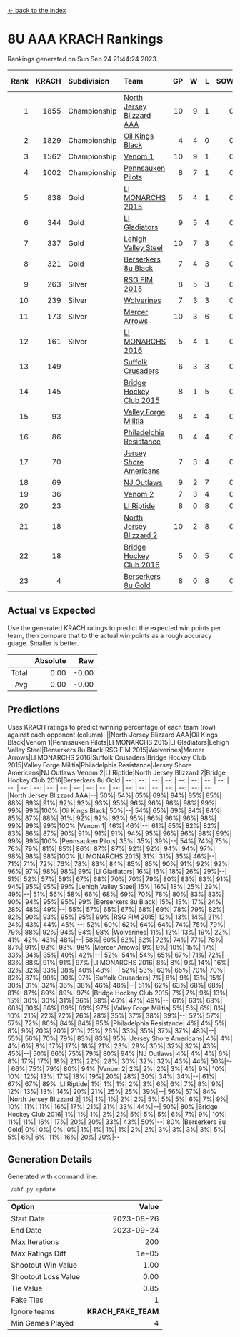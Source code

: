 [<- back to the index](readme.md)
# 8U AAA KRACH Rankings
Rankings generated on Sun Sep 24 21:44:24 2023.

Rank|KRACH|Subdivision|Team|GP|W|L|SOW|SOL|T|SoS|Exp Wins|Win Diff
---:|---:|:---|:---|---:|---:|---:|---:|---:|---:|---:|---:|---:
1|1855|Championship|[North Jersey Blizzard AAA](https://gamesheetstats.com/seasons/3659/teams/140205/schedule)|10|9|1|0|0|0|483|9.8|-0.0
2|1829|Championship|[Oil Kings Black](https://gamesheetstats.com/seasons/3659/teams/140206/schedule)|4|4|0|0|0|0|491|4.8|-0.0
3|1562|Championship|[Venom 1](https://gamesheetstats.com/seasons/3659/teams/140213/schedule)|10|9|1|0|0|0|397|9.8|-0.0
4|1002|Championship|[Pennsauken Pilots](https://gamesheetstats.com/seasons/3659/teams/140208/schedule)|8|7|1|0|0|0|329|7.9|0.0
5|838|Gold|[LI MONARCHS 2015](https://gamesheetstats.com/seasons/3659/teams/140198/schedule)|5|4|1|0|0|0|503|4.8|-0.0
6|344|Gold|[LI Gladiators](https://gamesheetstats.com/seasons/3659/teams/140201/schedule)|9|5|4|0|0|0|625|5.8|-0.0
7|337|Gold|[Lehigh Valley Steel](https://gamesheetstats.com/seasons/3659/teams/140197/schedule)|10|7|3|0|0|0|282|7.9|0.0
8|321|Gold|[Berserkers 8u Black](https://gamesheetstats.com/seasons/3659/teams/140192/schedule)|7|4|3|0|0|0|434|4.9|0.0
9|263|Silver|[RSG FIM 2015](https://gamesheetstats.com/seasons/3659/teams/140210/schedule)|8|5|3|0|0|0|247|5.9|0.0
10|239|Silver|[Wolverines](https://gamesheetstats.com/seasons/3659/teams/140215/schedule)|7|3|3|0|0|1|394|4.7|0.0
11|173|Silver|[Mercer Arrows](https://gamesheetstats.com/seasons/3659/teams/140202/schedule)|10|3|6|0|0|1|669|4.7|0.0
12|161|Silver|[LI MONARCHS 2016](https://gamesheetstats.com/seasons/3659/teams/140199/schedule)|5|4|1|0|0|0|91|4.9|0.0
13|149||[Suffolk Crusaders](https://gamesheetstats.com/seasons/3659/teams/140211/schedule)|6|3|3|0|0|0|187|3.9|0.0
14|145||[Bridge Hockey Club 2015](https://gamesheetstats.com/seasons/3659/teams/140194/schedule)|8|1|5|0|0|2|807|3.6|0.0
15|93||[Valley Forge Militia](https://gamesheetstats.com/seasons/3659/teams/140212/schedule)|8|4|4|0|0|0|276|4.9|0.0
16|86||[Philadelphia Resistance](https://gamesheetstats.com/seasons/3659/teams/140209/schedule)|8|4|4|0|0|0|288|4.9|0.0
17|70||[Jersey Shore Americans](https://gamesheetstats.com/seasons/3659/teams/140196/schedule)|7|3|4|0|0|0|153|3.9|0.0
18|69||[NJ Outlaws](https://gamesheetstats.com/seasons/3659/teams/140203/schedule)|9|2|7|0|0|0|650|2.9|0.0
19|36||[Venom 2](https://gamesheetstats.com/seasons/3659/teams/140214/schedule)|7|3|4|0|0|0|74|3.9|0.0
20|23||[LI Riptide](https://gamesheetstats.com/seasons/3659/teams/140200/schedule)|8|0|8|0|0|0|972|0.8|-0.0
21|18||[North Jersey Blizzard 2](https://gamesheetstats.com/seasons/3659/teams/140204/schedule)|10|2|8|0|0|0|137|2.9|0.0
22|18||[Bridge Hockey Club 2016](https://gamesheetstats.com/seasons/3659/teams/140195/schedule)|5|0|5|0|0|0|152|0.9|0.0
23|4||[Berserkers 8u Gold](https://gamesheetstats.com/seasons/3659/teams/140193/schedule)|8|0|8|0|0|0|76|0.9|0.0

## Actual vs Expected
Use the generated KRACH ratings to predict the expected win points per team, then compare that to the actual win points as a rough accuracy guage. Smaller is better.

||Absolute|Raw
|---:|---:|---:
|Total|0.00|-0.00
|Avg|0.00|-0.00

## Predictions
Uses KRACH ratings to predict winning percentage of each team (row) against each opponent (column).
||North Jersey Blizzard AAA|Oil Kings Black|Venom 1|Pennsauken Pilots|LI MONARCHS 2015|LI Gladiators|Lehigh Valley Steel|Berserkers 8u Black|RSG FIM 2015|Wolverines|Mercer Arrows|LI MONARCHS 2016|Suffolk Crusaders|Bridge Hockey Club 2015|Valley Forge Militia|Philadelphia Resistance|Jersey Shore Americans|NJ Outlaws|Venom 2|LI Riptide|North Jersey Blizzard 2|Bridge Hockey Club 2016|Berserkers 8u Gold
| --: | --: | --: | --: | --: | --: | --: | --: | --: | --: | --: | --: | --: | --: | --: | --: | --: | --: | --: | --: | --: | --: | --: | --: 
|North Jersey Blizzard AAA|--| 50%| 54%| 65%| 69%| 84%| 85%| 85%| 88%| 89%| 91%| 92%| 93%| 93%| 95%| 96%| 96%| 96%| 98%| 99%| 99%| 99%|100%
|Oil Kings Black| 50%|--| 54%| 65%| 69%| 84%| 84%| 85%| 87%| 88%| 91%| 92%| 92%| 93%| 95%| 96%| 96%| 96%| 98%| 99%| 99%| 99%|100%
|Venom 1| 46%| 46%|--| 61%| 65%| 82%| 82%| 83%| 86%| 87%| 90%| 91%| 91%| 91%| 94%| 95%| 96%| 96%| 98%| 99%| 99%| 99%|100%
|Pennsauken Pilots| 35%| 35%| 39%|--| 54%| 74%| 75%| 76%| 79%| 81%| 85%| 86%| 87%| 87%| 92%| 92%| 94%| 94%| 97%| 98%| 98%| 98%|100%
|LI MONARCHS 2015| 31%| 31%| 35%| 46%|--| 71%| 71%| 72%| 76%| 78%| 83%| 84%| 85%| 85%| 90%| 91%| 92%| 92%| 96%| 97%| 98%| 98%| 99%
|LI Gladiators| 16%| 16%| 18%| 26%| 29%|--| 51%| 52%| 57%| 59%| 67%| 68%| 70%| 70%| 79%| 80%| 83%| 83%| 91%| 94%| 95%| 95%| 99%
|Lehigh Valley Steel| 15%| 16%| 18%| 25%| 29%| 49%|--| 51%| 56%| 58%| 66%| 68%| 69%| 70%| 78%| 80%| 83%| 83%| 90%| 94%| 95%| 95%| 99%
|Berserkers 8u Black| 15%| 15%| 17%| 24%| 28%| 48%| 49%|--| 55%| 57%| 65%| 67%| 68%| 69%| 78%| 79%| 82%| 82%| 90%| 93%| 95%| 95%| 99%
|RSG FIM 2015| 12%| 13%| 14%| 21%| 24%| 43%| 44%| 45%|--| 52%| 60%| 62%| 64%| 64%| 74%| 75%| 79%| 79%| 88%| 92%| 94%| 94%| 98%
|Wolverines| 11%| 12%| 13%| 19%| 22%| 41%| 42%| 43%| 48%|--| 58%| 60%| 62%| 62%| 72%| 74%| 77%| 78%| 87%| 91%| 93%| 93%| 98%
|Mercer Arrows|  9%|  9%| 10%| 15%| 17%| 33%| 34%| 35%| 40%| 42%|--| 52%| 54%| 54%| 65%| 67%| 71%| 72%| 83%| 88%| 91%| 91%| 97%
|LI MONARCHS 2016|  8%|  8%|  9%| 14%| 16%| 32%| 32%| 33%| 38%| 40%| 48%|--| 52%| 53%| 63%| 65%| 70%| 70%| 82%| 87%| 90%| 90%| 97%
|Suffolk Crusaders|  7%|  8%|  9%| 13%| 15%| 30%| 31%| 32%| 36%| 38%| 46%| 48%|--| 51%| 62%| 63%| 68%| 68%| 81%| 87%| 89%| 89%| 97%
|Bridge Hockey Club 2015|  7%|  7%|  9%| 13%| 15%| 30%| 30%| 31%| 36%| 38%| 46%| 47%| 49%|--| 61%| 63%| 68%| 68%| 80%| 86%| 89%| 89%| 97%
|Valley Forge Militia|  5%|  5%|  6%|  8%| 10%| 21%| 22%| 22%| 26%| 28%| 35%| 37%| 38%| 39%|--| 52%| 57%| 57%| 72%| 80%| 84%| 84%| 95%
|Philadelphia Resistance|  4%|  4%|  5%|  8%|  9%| 20%| 20%| 21%| 25%| 26%| 33%| 35%| 37%| 37%| 48%|--| 55%| 56%| 70%| 79%| 83%| 83%| 95%
|Jersey Shore Americans|  4%|  4%|  4%|  6%|  8%| 17%| 17%| 18%| 21%| 23%| 29%| 30%| 32%| 32%| 43%| 45%|--| 50%| 66%| 75%| 79%| 80%| 94%
|NJ Outlaws|  4%|  4%|  4%|  6%|  8%| 17%| 17%| 18%| 21%| 22%| 28%| 30%| 32%| 32%| 43%| 44%| 50%|--| 66%| 75%| 79%| 80%| 94%
|Venom 2|  2%|  2%|  2%|  3%|  4%|  9%| 10%| 10%| 12%| 13%| 17%| 18%| 19%| 20%| 28%| 30%| 34%| 34%|--| 61%| 67%| 67%| 89%
|LI Riptide|  1%|  1%|  1%|  2%|  3%|  6%|  6%|  7%|  8%|  9%| 12%| 13%| 13%| 14%| 20%| 21%| 25%| 25%| 39%|--| 56%| 57%| 84%
|North Jersey Blizzard 2|  1%|  1%|  1%|  2%|  2%|  5%|  5%|  5%|  6%|  7%|  9%| 10%| 11%| 11%| 16%| 17%| 21%| 21%| 33%| 44%|--| 50%| 80%
|Bridge Hockey Club 2016|  1%|  1%|  1%|  2%|  2%|  5%|  5%|  5%|  6%|  7%|  9%| 10%| 11%| 11%| 16%| 17%| 20%| 20%| 33%| 43%| 50%|--| 80%
|Berserkers 8u Gold|  0%|  0%|  0%|  0%|  1%|  1%|  1%|  1%|  2%|  2%|  3%|  3%|  3%|  3%|  5%|  5%|  6%|  6%| 11%| 16%| 20%| 20%|--

## Generation Details

Generated with command line:
```
./ahf.py update
```

| Option | Value |
| :----- | ----: |
| Start Date | 2023-08-26 |
| End Date | 2023-09-24 |
| Max Iterations | 200 |
| Max Ratings Diff | 1e-05 |
| Shootout Win Value | 1.00 |
| Shootout Loss Value | 0.00 |
| Tie Value | 0.85 |
| Fake Ties | 1 |
| Ignore teams | __KRACH_FAKE_TEAM__ |
| Min Games Played | 4 |

